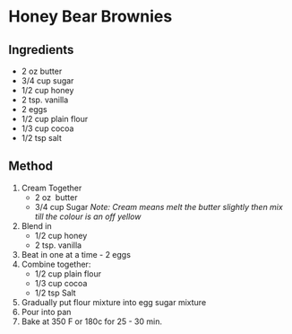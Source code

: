 # Honey Bear Brownies

## Ingredients

* 2 oz butter
* 3/4 cup sugar
* 1/2 cup honey
* 2 tsp. vanilla
* 2 eggs
* 1/2 cup plain flour
* 1/3 cup cocoa
* 1/2 tsp salt

## Method

1. Cream Together
   * 2 oz  butter
   * 3/4 cup Sugar
  _Note: Cream means melt the butter slightly then mix till the colour is an off yellow_
1. Blend in
   * 1/2 cup honey
   * 2 tsp. vanilla
1. Beat in one at a time - 2 eggs
1. Combine together:
   * 1/2 cup plain flour
   * 1/3 cup cocoa
   *  1/2 tsp Salt
1. Gradually put flour mixture into egg sugar mixture
1. Pour into pan
1. Bake at 350 F or 180c for 25 - 30 min.
